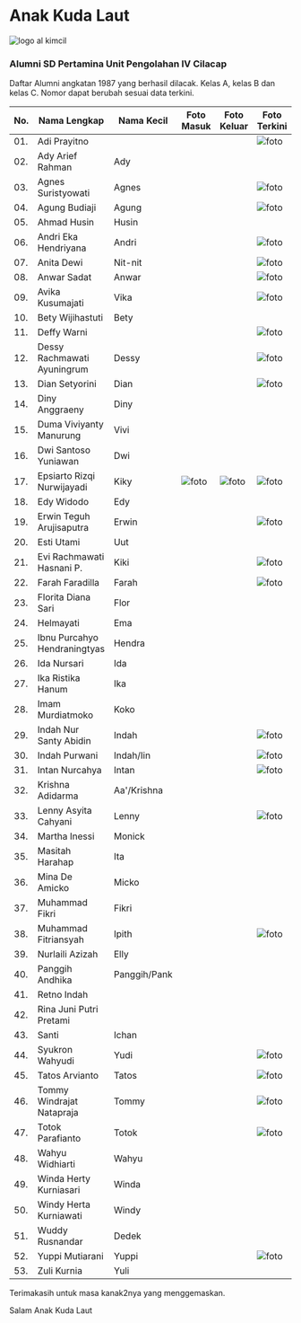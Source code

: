 # Anak Kuda Laut

![logo al kimcil][logo-al-kimcil]

### Alumni SD Pertamina Unit Pengolahan IV Cilacap

Daftar Alumni angkatan 1987 yang berhasil dilacak. Kelas A, kelas B dan kelas C. Nomor dapat berubah sesuai data terkini.

| No. | Nama Lengkap                 | Nama Kecil   | Foto Masuk              | Foto Keluar             | Foto Terkini            |
| --- | ---------------------------- | ------------ | ----------------------- | ----------------------- | ----------------------- |
| 01. | Adi Prayitno                 |              |                         |                         | ![foto][adi-terkini]    |
| 02. | Ady Arief Rahman             | Ady          |                         |                         |                         |
| 03. | Agnes Suristyowati           | Agnes        |                         |                         | ![foto][agnes-terkini]  |
| 04. | Agung Budiaji                | Agung        |                         |                         | ![foto][agung-terkini]  |
| 05. | Ahmad Husin                  | Husin        |                         |                         |                         |
| 06. | Andri Eka Hendriyana         | Andri        |                         |                         | ![foto][andri-terkini]  |
| 07. | Anita Dewi                   | Nit-nit      |                         |                         | ![foto][nit2-terkini]   |
| 08. | Anwar Sadat                  | Anwar        |                         |                         | ![foto][anwar-terkini]  |
| 09. | Avika Kusumajati             | Vika         |                         |                         | ![foto][vika-terkini]   |
| 10. | Bety Wijihastuti             | Bety         |                         |                         |                         |
| 11. | Deffy Warni                  |              |                         |                         | ![foto][deffy-terkini]  |
| 12. | Dessy Rachmawati Ayuningrum  | Dessy        |                         |                         | ![foto][dessy-terkini]  |
| 13. | Dian Setyorini               | Dian         |                         |                         | ![foto][dian-terkini]   |
| 14. | Diny Anggraeny               | Diny         |                         |                         |                         |
| 15. | Duma Viviyanty Manurung      | Vivi         |                         |                         |                         |
| 16. | Dwi Santoso Yuniawan         | Dwi          |                         |                         |                         |
| 17. | Epsiarto Rizqi Nurwijayadi   | Kiky         | ![foto][epsi-masuk]     | ![foto][epsi-lulus]     | ![foto][epsi-terkini]   |
| 18. | Edy Widodo                   | Edy          |                         |                         |                         |
| 19. | Erwin Teguh Arujisaputra     | Erwin        |                         |                         | ![foto][erwin-terkini]  |
| 20. | Esti Utami                   | Uut          |                         |                         |                         |
| 21. | Evi Rachmawati Hasnani P.    | Kiki         |                         |                         | ![foto][kiki-terkini]   |
| 22. | Farah Faradilla              | Farah        |                         |                         | ![foto][farah-terkini]  |
| 23. | Florita Diana Sari           | Flor         |                         |                         |                         |
| 24. | Helmayati                    | Ema          |                         |                         |                         |
| 25. | Ibnu Purcahyo Hendraningtyas | Hendra       |                         |                         |                         |
| 26. | Ida Nursari                  | Ida          |                         |                         |                         |
| 27. | Ika Ristika Hanum            | Ika          |                         |                         |                         |
| 28. | Imam Murdiatmoko             | Koko         |                         |                         |                         |
| 29. | Indah Nur Santy Abidin       | Indah        |                         |                         | ![foto][indahn-terkini] |
| 30. | Indah Purwani                | Indah/Iin    |                         |                         | ![foto][indahp-terkini] |
| 31. | Intan Nurcahya               | Intan        |                         |                         | ![foto][intan-terkini]  |
| 32. | Krishna Adidarma             | Aa'/Krishna  |                         |                         |                         |
| 33. | Lenny Asyita Cahyani         | Lenny        |                         |                         | ![foto][lenny-terkini]  |
| 34. | Martha Inessi                | Monick       |                         |                         |                         |
| 35. | Masitah Harahap              | Ita          |                         |                         |                         |
| 36. | Mina De Amicko               | Micko        |                         |                         |                         |
| 37. | Muhammad Fikri               | Fikri        |                         |                         |                         |
| 38. | Muhammad Fitriansyah         | Ipith        |                         |                         | ![foto][ipith-terkini]  |
| 39. | Nurlaili Azizah              | Elly         |                         |                         |                         |
| 40. | Panggih Andhika              | Panggih/Pank |                         |                         |                         |
| 41. | Retno Indah                  |              |                         |                         |                         |
| 42. | Rina Juni Putri Pretami      |              |                         |                         |                         |
| 43. | Santi                        | Ichan        |                         |                         |                         |
| 44. | Syukron Wahyudi              | Yudi         |                         |                         | ![foto][yudi-terkini]   |
| 45. | Tatos Arvianto               | Tatos        |                         |                         | ![foto][tatos-terkini]  |
| 46. | Tommy Windrajat Natapraja    | Tommy        |                         |                         | ![foto][tommy-terkini]  |
| 47. | Totok Parafianto             | Totok        |                         |                         | ![foto][totok-terkini]  |
| 48. | Wahyu Widhiarti              | Wahyu        |                         |                         |                         |
| 49. | Winda Herty Kurniasari       | Winda        |                         |                         |                         |
| 50. | Windy Herta Kurniawati       | Windy        |                         |                         |                         |
| 51. | Wuddy Rusnandar              | Dedek        |                         |                         |                         |
| 52. | Yuppi Mutiarani              | Yuppi        |                         |                         | ![foto][yuppi-terkini]  |
| 53. | Zuli Kurnia                  | Yuli         |                         |                         |                         |


Terimakasih untuk masa kanak2nya yang menggemaskan.

Salam Anak Kuda Laut

[logo-al-kimcil]: https://github.com/epsi-rns/alumni-sd-pup-iv/blob/master/misc/anak-kuda-laut.png

[adi-terkini]: https://github.com/epsi-rns/alumni-sd-pup-iv/blob/master/1987/adi-prayitno-wa.jpg

[agung-terkini]: https://github.com/epsi-rns/alumni-sd-pup-iv/blob/master/1987/agung-wa.jpg
[agnes-terkini]: https://github.com/epsi-rns/alumni-sd-pup-iv/blob/master/1987/agnes-fb.jpg
[andri-terkini]: https://github.com/epsi-rns/alumni-sd-pup-iv/blob/master/1987/andri-eka-fb.jpg
[nit2-terkini]: https://github.com/epsi-rns/alumni-sd-pup-iv/blob/master/1987/nit2-wa.jpg
[anwar-terkini]: https://github.com/epsi-rns/alumni-sd-pup-iv/blob/master/1987/anwar-fb.jpg
[vika-terkini]: https://github.com/epsi-rns/alumni-sd-pup-iv/blob/master/1987/vika-wa.jpg

[deffy-terkini]: https://github.com/epsi-rns/alumni-sd-pup-iv/blob/master/1987/deffy-wa.jpg
[dessy-terkini]: https://github.com/epsi-rns/alumni-sd-pup-iv/blob/master/1987/dessy-wa.jpg
[dian-terkini]: https://github.com/epsi-rns/alumni-sd-pup-iv/blob/master/1987/dian-wai.jpg

[epsi-masuk]:   https://github.com/epsi-rns/alumni-sd-pup-iv/blob/master/1987/epsi-masuk-sd.jpg
[epsi-lulus]:   https://github.com/epsi-rns/alumni-sd-pup-iv/blob/master/1987/epsi-lulus-sd.jpg
[epsi-terkini]: https://github.com/epsi-rns/alumni-sd-pup-iv/blob/master/1987/epsi-terkini.jpg
[erwin-terkini]: https://github.com/epsi-rns/alumni-sd-pup-iv/blob/master/1987/erwin-fb.jpg
[kiki-terkini]: https://github.com/epsi-rns/alumni-sd-pup-iv/blob/master/1987/kiki-fb.jpg
[farah-terkini]: https://github.com/epsi-rns/alumni-sd-pup-iv/blob/master/1987/farah-wa.jpg

[indahn-terkini]: https://github.com/epsi-rns/alumni-sd-pup-iv/blob/master/1987/indah-nursanty-fb.jpg
[indahp-terkini]: https://github.com/epsi-rns/alumni-sd-pup-iv/blob/master/1987/indah-purwani-fb.jpg
[intan-terkini]: https://github.com/epsi-rns/alumni-sd-pup-iv/blob/master/1987/intan-wa.jpg
[lenny-terkini]: https://github.com/epsi-rns/alumni-sd-pup-iv/blob/master/1987/lenny-fb.jpg

[ipith-terkini]: https://github.com/epsi-rns/alumni-sd-pup-iv/blob/master/1987/ipith-wa.jpg

[yudi-terkini]: https://github.com/epsi-rns/alumni-sd-pup-iv/blob/master/1987/syukron-fb.jpg
[tatos-terkini]: https://github.com/epsi-rns/alumni-sd-pup-iv/blob/master/1987/tatos-fb.jpg
[tommy-terkini]: https://github.com/epsi-rns/alumni-sd-pup-iv/blob/master/1987/tommy-wa.jpg
[totok-terkini]: https://github.com/epsi-rns/alumni-sd-pup-iv/blob/master/1987/totok-wai.jpg

[yuppi-terkini]: https://github.com/epsi-rns/alumni-sd-pup-iv/blob/master/1987/yuppi-wa.jpg
